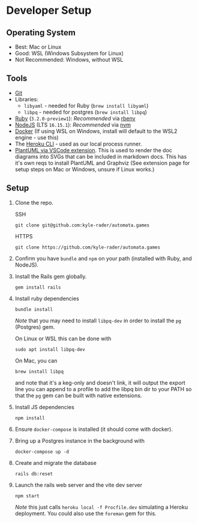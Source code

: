 # Developer Setup

## Operating System

* Best: Mac or Linux
* Good: WSL (Windows Subsystem for Linux)
* Not Recommended: Windows, without WSL

## Tools

* [Git](https://git-scm.com/)
* Libraries:
  * `libyaml` - needed for Ruby (`brew install libyaml`)
  * `libpq` - needed for postgres (`brew install libpq`)
* [Ruby](https://www.ruby-lang.org/en/) (`3.2.0-preview1`): _Recommended_ via [rbenv](https://github.com/rbenv/rbenv)
* [NodeJS](https://nodejs.org/en/) (LTS `16.15.1`): _Recommended_ via [nvm](https://github.com/nvm-sh/nvm)
* [Docker](https://www.docker.com/products/docker-desktop/) (If using WSL on Windows, install will default to the WSL2 engine - use this)
* The [Heroku CLI](https://devcenter.heroku.com/articles/heroku-cli#install-the-heroku-cli) - used as our local process runner.
* [PlantUML via VSCode extension](https://marketplace.visualstudio.com/items?itemName=jebbs.plantuml). This is used to render the doc diagrams into SVGs that can be included in markdown docs. This has it's own reqs to install PlantUML and Graphviz (See extension page for setup steps on Mac or Windows, unsure if Linux works.)
## Setup
1. Clone the repo.

    SSH
    ```
    git clone git@github.com:kyle-rader/automata.games
    ```

    HTTPS
    ```
    git clone https://github.com/kyle-rader/automata.games
    ```

1. Confirm you have `bundle` and `npm` on your path (installed with Ruby, and NodeJS).

1. Install the Rails gem globally.
    ```
    gem install rails
    ```

1. Install ruby dependencies
    ```
    bundle install
    ```
    _Note_ that you may need to install `libpq-dev` in order to install the `pg` (Postgres) gem.

    On Linux or WSL this can be done with
    ```
    sudo apt install libpq-dev
    ```

    On Mac, you can
    ```
    brew install libpq
    ```
    and note that it's a keg-only and doesn't link, it will output the export line you can append to a profile to add the libpq bin dir to your PATH so that the `pg` gem can be built with native extensions.

1. Install JS dependencies
    ```
    npm install
    ```

1. Ensure `docker-compose` is installed (it should come with docker).

1. Bring up a Postgres instance in the background with
    ```
    docker-compose up -d
    ```

1. Create and migrate the database
    ```
    rails db:reset
    ```

1. Launch the rails web server and the vite dev server
    ```
    npm start
    ```
    _Note_ this just calls `heroku local -f Procfile.dev` simulating a Heroku deployment. You could also use the `foreman` gem for this.

[Rails]:https://rubyonrails.org/
[PostgreSQL]:https://www.postgresql.org/
[SvelteJS]:https://svelte.dev/
[TailWindCSS]: https://tailwindcss.com/
[Vite]: https://vitejs.dev/
